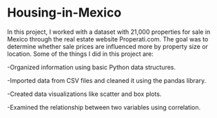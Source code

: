 # Housing-in-Mexico
In this project, I worked with a dataset with 21,000 properties for sale in Mexico through the real estate website Properati.com. The goal was to determine whether sale prices are influenced more by property size or location.
Some of the things I did in this project are:

-Organized information using basic Python data structures.

-Imported data from CSV files and cleaned it using the pandas library.

-Created data visualizations like scatter and box plots.

-Examined the relationship between two variables using correlation.

